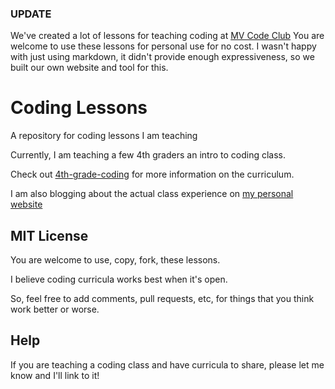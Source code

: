 ### UPDATE
We've created a lot of lessons for teaching coding at [MV Code Club](https://www.mvcodeclub.com/lessons)  You are welcome to use these lessons for personal use for no cost.  I wasn't happy with just using markdown, it didn't provide enough expressiveness, so we built our own website and tool for this.


Coding Lessons
==============
A repository for coding lessons I am teaching

Currently, I am teaching a few 4th graders an intro to coding class.


Check out [4th-grade-coding](https://github.com/tarr11/coding-lessons/tree/master/4th-grade-coders) for more information on the curriculum.

I am also blogging about the actual class experience on [my personal website](http://douglastarr.com/mvcoders.html)



## MIT License
You are welcome to use, copy, fork, these lessons.  

I believe coding curricula works best when it's open.  

So, feel free to add comments, pull requests, etc, for things that you think work better or worse.

## Help
If you are teaching a coding class and have curricula to share, please let me know and I'll link to it!
